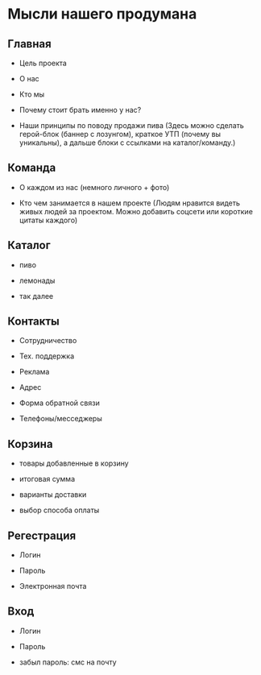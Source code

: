 # Мысли нашего продумана



## Главная

- Цель проекта

- О нас

- Кто мы


- Почему стоит брать именно у нас?


- Наши принципы по поводу продажи пива (Здесь можно сделать герой-блок (баннер с лозунгом), краткое УТП (почему вы уникальны), а дальше блоки с ссылками на каталог/команду.)


## Команда


- О каждом из нас (немного личного + фото)


- Кто чем занимается в нашем проекте (Людям нравится видеть живых людей за проектом. Можно добавить соцсети или короткие цитаты каждого)


## Каталог


- пиво


- лемонады


- так далее


## Контакты


- Сотрудничество


- Тех. поддержка


- Реклама


- Адрес


- Форма обратной связи


- Телефоны/месседжеры


## Корзина


- товары добавленные в корзину


- итоговая сумма


- варианты доставки


- выбор способа оплаты


## Регестрация


- Логин


- Пароль


- Электронная почта


## Вход


- Логин


- Пароль


- забыл пароль: смс на почту
